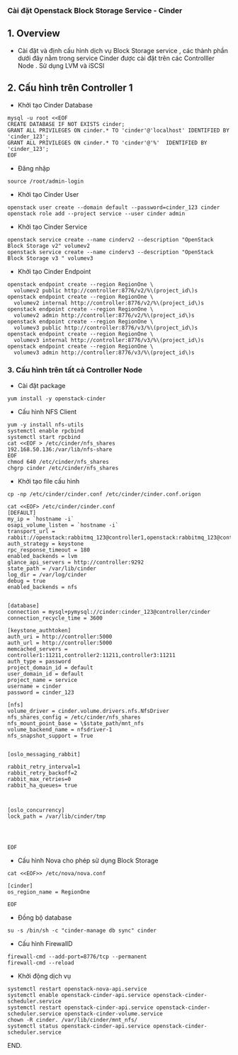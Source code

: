 

### Cài đặt Openstack Block Storage  Service - Cinder  

## 1. Overview


- Cài đặt và định cấu hình dịch vụ  Block Storage service , các thành phần dưới đây nằm trong service Cinder  được cài đặt trên các Controlller Node . Sử dụng LVM và iSCSI


## 2. Cấu hình trên Controller 1

- Khởi tạo Cinder Database
```
mysql -u root <<EOF
CREATE DATABASE IF NOT EXISTS cinder;
GRANT ALL PRIVILEGES ON cinder.* TO 'cinder'@'localhost' IDENTIFIED BY 'cinder_123';
GRANT ALL PRIVILEGES ON cinder.* TO 'cinder'@'%'  IDENTIFIED BY 'cinder_123';
EOF
```

- Đăng nhập
```
source /root/admin-login
```

- Khởi tạo Cinder User
```
openstack user create --domain default --password=cinder_123 cinder
openstack role add --project service --user cinder admin
```

- Khởi tạo Cinder Service
```
openstack service create --name cinderv2 --description "OpenStack Block Storage v2" volumev2
openstack service create --name cinderv3 --description "OpenStack Block Storage v3 " volumev3
```

- Khởi tạo Cinder Endpoint
```
openstack endpoint create --region RegionOne \
  volumev2 public http://controller:8776/v2/%\(project_id\)s
openstack endpoint create --region RegionOne \
  volumev2 internal http://controller:8776/v2/%\(project_id\)s
openstack endpoint create --region RegionOne \
  volumev2 admin http://controller:8776/v2/%\(project_id\)s
openstack endpoint create --region RegionOne \
  volumev3 public http://controller:8776/v3/%\(project_id\)s
openstack endpoint create --region RegionOne \
  volumev3 internal http://controller:8776/v3/%\(project_id\)s
openstack endpoint create --region RegionOne \
  volumev3 admin http://controller:8776/v3/%\(project_id\)s
```


### 3. Cấu hình trên tất cả Controller Node

- Cài đặt package
```
yum install -y openstack-cinder

```

- Cấu hình NFS Client

```
yum -y install nfs-utils	
systemctl enable rpcbind
systemctl start rpcbind
cat <<EOF > /etc/cinder/nfs_shares  
192.168.50.136:/var/lib/nfs-share
EOF
chmod 640 /etc/cinder/nfs_shares
chgrp cinder /etc/cinder/nfs_shares
```


- Khởi tạo file cấu hình

```
cp -np /etc/cinder/cinder.conf /etc/cinder/cinder.conf.origon

cat <<EOF> /etc/cinder/cinder.conf
[DEFAULT]
my_ip = `hostname -i`
osapi_volume_listen = `hostname -i`
transport_url = rabbit://openstack:rabbitmq_123@controller1,openstack:rabbitmq_123@controller2,openstack:rabbitmq_123@controller3
auth_strategy = keystone
rpc_response_timeout = 180
enabled_backends = lvm
glance_api_servers = http://controller:9292
state_path = /var/lib/cinder
log_dir = /var/log/cinder
debug = true
enabled_backends = nfs


[database]
connection = mysql+pymysql://cinder:cinder_123@controller/cinder
connection_recycle_time = 3600

[keystone_authtoken]
auth_uri = http://controller:5000
auth_url = http://controller:5000
memcached_servers = controller1:11211,controller2:11211,controller3:11211
auth_type = password
project_domain_id = default
user_domain_id = default
project_name = service
username = cinder
password = cinder_123

[nfs]
volume_driver = cinder.volume.drivers.nfs.NfsDriver
nfs_shares_config = /etc/cinder/nfs_shares
nfs_mount_point_base = \$state_path/mnt_nfs
volume_backend_name = nfsdriver-1
nfs_snapshot_support = True


[oslo_messaging_rabbit]

rabbit_retry_interval=1
rabbit_retry_backoff=2
rabbit_max_retries=0
rabbit_ha_queues= true



[oslo_concurrency]
lock_path = /var/lib/cinder/tmp




EOF

```

- Cấu hình Nova cho phép sử dụng Block Storage
```
cat <<EOF>> /etc/nova/nova.conf

[cinder]
os_region_name = RegionOne

EOF

```

- Đồng bộ database
```
su -s /bin/sh -c "cinder-manage db sync" cinder

```

- Cấu hình FirewallD
```
firewall-cmd --add-port=8776/tcp --permanent 
firewall-cmd --reload 
```

- Khởi động dịch vụ
```
systemctl restart openstack-nova-api.service
systemctl enable openstack-cinder-api.service openstack-cinder-scheduler.service 
systemctl restart openstack-cinder-api.service openstack-cinder-scheduler.service openstack-cinder-volume.service
chown -R cinder. /var/lib/cinder/mnt_nfs/
systemctl status openstack-cinder-api.service openstack-cinder-scheduler.service

```

END.